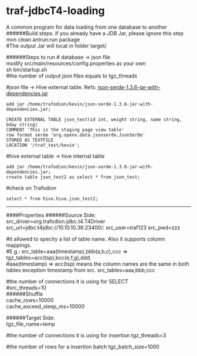 # traf-jdbcT4-loading
A common program for data loading from one database to another
######Build steps. if you already have a JDB Jar, please ignore this step  
mvn clean antrun:run package  
\#The output Jar will locat in folder target/

######Steps to run
\# database -> json file  
modify src/main/resources/config.properties as your own  
sh bin/startup.sh  
\#the number of output json files equals to tgz\_threads

\#json file -> Hive external table. Refs: [json-serde-1.3.6-jar-with-dependencies.jar](https://github.com/rcongiu/Hive-JSON-Serde)    
```
add jar /home/trafodion/kevin/json-serde-1.3.6-jar-with-dependencies.jar;  
```
```
CREATE EXTERNAL TABLE json_test(id int, weight string, name string, bday string)
COMMENT 'This is the staging page view table'
row format serde 'org.openx.data.jsonserde.JsonSerDe'
STORED AS TEXTFILE
LOCATION '/traf_test/kevin';
```   

\#hive external table -> hive internal table  
```
add jar /home/trafodion/kevin/json-serde-1.3.6-jar-with-dependencies.jar;   
create table json_test2 as select * from json_test;
```   
\#check on Trafodion  
```
select * from hive.hive.json_test2;
```



-----
####Properties
######Source Side:
src\_driver=org.trafodion.jdbc.t4.T4Driver  
src\_url=jdbc\:t4jdbc\://10.10.10.36\:23400/:
src\_user=traf123
src\_pwd=zzz  

\#it allowed to specity a list of table name. Also it supports column mappings.  
\#E.g.: src\_table=aaa(timestamp),bbb(a,b,c),ccc => tgz\_tables=acc(tsp),bcc(e,f,g),ddd.   
\#aaa(timestamp) => acc(tsp) means the column names are the same in both tables exception timestamp from src.
src\_tables=aaa,bbb,ccc

\#the number of connections it is using for SELECT  
\#src\_threads=10  
######Shuffle  
cache\_rows=10000  
cache\_exceed\_sleep\_ms=10000

######Target Side:  
tgz\_file\_name=temp    

\#the number of connections it is using for insertion
tgz\_threads=3  

\#the number of rows for a insertion batch
tgz\_batch_size=1000  
